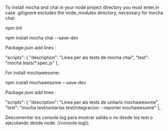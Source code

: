 To install mocha and chai in your node project directory you must enter,in case .gitignore excludes the node_modules directory, necessary for mocha chai:

npm init

npm install mocha chai --save-dev


Package.json add lines :

  "scripts": {
    "description": "Línea per als tests de mocha chai",
    "test": "mocha tests/*.spec.js"
  },

For install  mochawesome:

npm install mochawesome --save-dev


Package.json add lines :

  "scripts": {
    "description": "Línea per als tests de unitaris mochawesome",
    "test": "mocha test/unitarias test/integracion --reporter mochawesome"
  }, 

  Descomentar los console.log para mostrar salida o no desde los test o ejecutando desde node.
  //console.log();